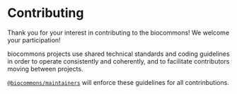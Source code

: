 # Contributing

Thank you for your interest in contributing to the biocommons! We welcome your participation!

biocommons projects use shared technical standards and coding guidelines in order to operate
consistently and coherently, and to facilitate contributors moving between projects.

[`@biocommons/maintainers`](https://github.com/orgs/biocommons/teams/maintainers) will enforce these
guidelines for all contrinbutions.
